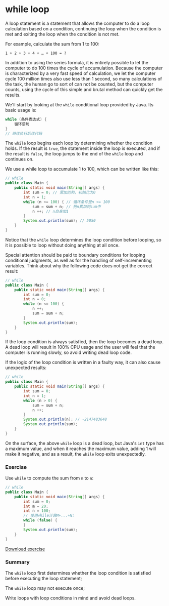 <!-- TRANSLATED by md-translate -->
# while loop

A loop statement is a statement that allows the computer to do a loop calculation based on a condition, continuing the loop when the condition is met and exiting the loop when the condition is not met.

For example, calculate the sum from 1 to 100:

```plain
1 + 2 + 3 + 4 + … + 100 = ?
```

In addition to using the series formula, it is entirely possible to let the computer to do 100 times the cycle of accumulation. Because the computer is characterized by a very fast speed of calculation, we let the computer cycle 100 million times also use less than 1 second, so many calculations of the task, the human go to sort of can not be counted, but the computer counts, using the cycle of this simple and brutal method can quickly get the results.

We'll start by looking at the `while` conditional loop provided by Java. Its basic usage is:

```java
while (条件表达式) {
    循环语句
}
// 继续执行后续代码
```

The `while` loop begins each loop by determining whether the condition holds. If the result is `true`, the statement inside the loop is executed, and if the result is `false`, the loop jumps to the end of the `while` loop and continues on.

We use a while loop to accumulate 1 to 100, which can be written like this:

```java
// while
public class Main {
    public static void main(String[] args) {
        int sum = 0; // 累加的和，初始化为0
        int n = 1;
        while (n <= 100) { // 循环条件是n <= 100
            sum = sum + n; // 把n累加到sum中
            n ++; // n自身加1
        }
        System.out.println(sum); // 5050
    }
}
```

Notice that the `while` loop determines the loop condition before looping, so it is possible to loop without doing anything at all once.

Special attention should be paid to boundary conditions for looping conditional judgments, as well as for the handling of self-incrementing variables. Think about why the following code does not get the correct result:

```java
// while
public class Main {
    public static void main(String[] args) {
        int sum = 0;
        int n = 0;
        while (n <= 100) {
            n ++;
            sum = sum + n;
        }
        System.out.println(sum);
    }
}
```

If the loop condition is always satisfied, then the loop becomes a dead loop. A dead loop will result in 100% CPU usage and the user will feel that the computer is running slowly, so avoid writing dead loop code.

If the logic of the loop condition is written in a faulty way, it can also cause unexpected results:

```java
// while
public class Main {
    public static void main(String[] args) {
        int sum = 0;
        int n = 1;
        while (n > 0) {
            sum = sum + n;
            n ++;
        }
        System.out.println(n); // -2147483648
        System.out.println(sum);
    }
}
```

On the surface, the above `while` loop is a dead loop, but Java's `int` type has a maximum value, and when it reaches the maximum value, adding 1 will make it negative, and as a result, the `while` loop exits unexpectedly.

### Exercise

Use `while` to compute the sum from `m` to `n`:

```java
// while
public class Main {
    public static void main(String[] args) {
    	int sum = 0;
    	int m = 20;
    	int n = 100;
    	// 使用while计算M+...+N:
    	while (false) {
    	}
    	System.out.println(sum);
    }
}
```

[Download exercise](flow-while.zip)

### Summary

The `while` loop first determines whether the loop condition is satisfied before executing the loop statement;

The `while` loop may not execute once;

Write loops with loop conditions in mind and avoid dead loops.